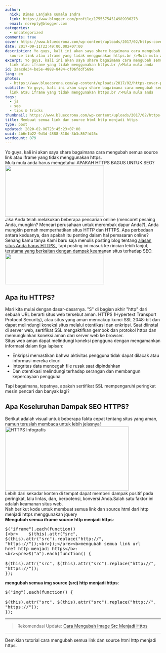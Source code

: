 ```yaml
---
author:
  nick: Dimas Lanjaka Kumala Indra
  link: https://www.blogger.com/profile/17555754514989936273
  email: noreply@blogger.com
categories:
  - uncategorized
comments: true
cover: https://www.bluecorona.com/wp-content/uploads/2017/02/https-cover-photo.png
date: 2017-09-11T22:49:00.002+07:00
description: Yo guys, kali ini akan saya share bagaimana cara mengubah semua
  source link atau iframe yang tidak menggunakan https.br />Mula mula anda
excerpt: Yo guys, kali ini akan saya share bagaimana cara mengubah semua source
  link atau iframe yang tidak menggunakan https.br />Mula mula anda
id: 2aacde34-be5e-4888-8484-cf06fddf569e
lang: en
photos:
  - https://www.bluecorona.com/wp-content/uploads/2017/02/https-cover-photo.png
subtitle: Yo guys, kali ini akan saya share bagaimana cara mengubah semua source
  link atau iframe yang tidak menggunakan https.br />Mula mula anda
tags:
  - js
  - seo
  - tips & tricks
thumbnail: https://www.bluecorona.com/wp-content/uploads/2017/02/https-cover-photo.png
title: Membuat semua link dan source html http menjadi https
type: post
updated: 2020-02-06T23:45:23+07:00
uuid: 4b6e1b22-9d3d-4888-818d-3b3c867fd46c
wordcount: 879
---
```


Yo guys, kali ini akan saya share bagaimana cara mengubah semua source link atau iframe yang tidak menggunakan https.<br>Mula mula anda harus mengetahui APAKAH HTTPS BAGUS UNTUK SEO? <br><img height="167" src="https://www.bluecorona.com/wp-content/uploads/2017/02/https-cover-photo.png" width="320"><br>Jika Anda telah melakukan beberapa pencarian online (mencoret pesaing Anda,     mungkin? Mencari perusahaan untuk merombak dapur Anda?), Anda mungkin     pernah memperhatikan situs HTTP dan HTTPS. Apa perbedaan antara keduanya,     dan apakah itu penting dalam hal pemasaran online? <br>Senang kamu tanya Kami baru saja menulis posting blog tentang     <a href="https://translate.googleusercontent.com/translate_c?depth=3&amp;nv=1&amp;rurl=translate.google.com&amp;sl=en&amp;sp=nmt4&amp;tl=id&amp;u=https://www.bluecorona.com/blog/reasons-to-have-https-website&amp;usg=ALkJrhhqFIlztW7E0sxovDdLr5a7eLvORg" rel="noopener noreferer nofollow">        alasan situs Anda harus HTTPS     </a>    , tapi posting ini masuk ke rincian lebih lanjut, terutama yang berkaitan     dengan dampak keamanan situs terhadap SEO. <br><a href="https://translate.googleusercontent.com/translate_c?depth=3&amp;nv=1&amp;rurl=translate.google.com&amp;sl=en&amp;sp=nmt4&amp;tl=id&amp;u=https://www.bluecorona.com/blog/https-seo-download/&amp;usg=ALkJrhixPW4QKXdouFNB7zFN2POe_b9nvA" rel="noopener noreferer nofollow">        <img alt="" height="100" src="https://www.bluecorona.com/wp-content/uploads/2017/08/blog-graphic-https.png" width="320">    </a><br><h2>    Apa itu HTTPS? </h2>Mari kita mulai dengan dasar-dasarnya. "S" di bagian akhir "http" dari     sebuah URL berarti situs web tersebut aman. HTTPS (Hypertext Transport     Protocol Security), atau situs yang aman mencakup kunci SSL 2048-bit dan     dapat melindungi koneksi situs melalui otentikasi dan enkripsi. Saat     diinstal di server web, sertifikat SSL mengaktifkan gembok dan protokol     https dan memungkinkan koneksi aman dari server web ke browser. <br>Situs web aman dapat melindungi koneksi pengguna dengan mengamankan     informasi dalam tiga lapisan: <br><ul><li>        Enkripsi memastikan bahwa aktivitas pengguna tidak dapat dilacak atau         informasi mereka dicuri     </li><li>        Integritas data mencegah file rusak saat dipindahkan     </li><li>        Dan otentikasi melindungi terhadap serangan dan membangun kepercayaan         pengguna     </li></ul>Tapi bagaimana, tepatnya, apakah sertifikat SSL mempengaruhi peringkat     mesin pencari dan banyak lagi? <br><h2>    Apa Keseluruhan Dampak SEO HTTPS? </h2>Berikut adalah visual untuk beberapa fakta cepat tentang situs yang aman,     namun teruslah membaca untuk lebih jelasnya! <br><img alt="HTTPS Infografis" height="208" src="https://www.bluecorona.com/wp-content/uploads/2017/02/https-infographic-use.jpg" width="400"><br>Lebih dari sekadar konten di tempat dapat memberi dampak positif pada     peringkat, lalu lintas, dan, berpotensi, konversi Anda.Salah satu faktor     ini adalah keamanan situs web. <br>Nah berikut kode untuk membuat semua link dan source html dari http menjadi https menggunakan jquery<br><b>Mengubah semua iframe source http menjadi https</b>:<br><pre>$("iframe").each(function() {<br>    $(this).attr("src", $(this).attr("src").replace("http://", "https://"));<br>});</pre><b>mengubah semua link url href http menjadi https</b>: <br><pre>$("a").each(function() {<br>    $(this).attr("src", $(this).attr("src").replace("http://", "https://"));<br>});</pre><b>mengubah semua img source (src) http menjadi https</b>: <br><pre>$("img").each(function() {<br>    $(this).attr("src", $(this).attr("src").replace("http://", "https://"));<br>});</pre><hr><blockquote>Rekomendasi Update: <a href="https://webmanajemen.com/search?q=mengubah+img+src+ke+https+terbaru" title="Update cara mengubah image src menjadi https">Cara Mengubah Image Src Menjadi Https</a></blockquote><hr>Demikian tutorial cara mengubah semua link dan source html http menjadi https.